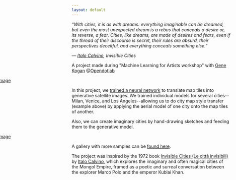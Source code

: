 ```yaml
---
layout: default
---
```


_“With cities, it is as with dreams: everything imaginable can be dreamed, but even the most unexpected dream is a rebus that conceals a desire or, its reverse, a fear. Cities, like dreams, are made of desires and fears, even if the thread of their discourse is secret, their rules are absurd, their perspectives deceitful, and everything conceals something else.”_

_― [Italo Calvino](https://en.wikipedia.org/wiki/Italo_Calvino), Invisible Cities_

A project made during "Machine Learning for Artists workshop" with [Gene Kogan](https://github.com/genekogan) @[Opendotlab](http://www.opendotlab.it)

<div style="margin-left:-250px; margin-right:-250px">
<a href="{{ site.baseurl }}/assets/images/02.jpg"><img src="{{ site.baseurl }}/assets/images/02.jpg" alt="image" /></a>
</div>

In this project, we [trained a neural network](/ml4a-invisible-cities/implementation/) to translate map tiles into generative satellite images. We trained individual models for several cities--Milan, Venice, and Los Angeles--allowing us to do city map style transfer (example above) by applying the aerial model of one city onto the map tiles of another.

Also, we can create imaginary cities by hand-drawing sketches and feeding them to the generative model.

<div style="margin-left:-250px; margin-right:-250px">
<a href="{{ site.baseurl }}/assets/main.png"><img src="{{ site.baseurl }}/assets/main.png" alt="image" /></a>
</div>

A gallery with more samples can be [found here](/ml4a-invisible-cities/implementation/).

The project was inspired by the 1972 book [Invisible Cities (Le città invisibili)](https://en.wikipedia.org/wiki/Invisible_Cities) by [Italo Calvino](https://en.wikipedia.org/wiki/Italo_Calvino), which explores the imaginary and often magical cities of the Mongol Empire, framed as a poetic and surreal conversation between the explorer Marco Polo and the emperor Kublai Khan.
